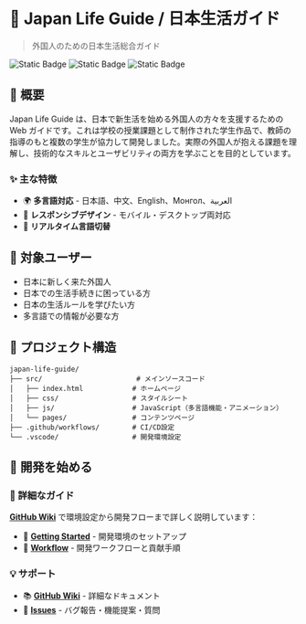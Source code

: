# 🌸 Japan Life Guide / 日本生活ガイド

> 外国人のための日本生活総合ガイド

![Static Badge](https://img.shields.io/badge/HTML5-E34F26?style=for-the-badge&logo=html5&logoColor=white)
![Static Badge](https://img.shields.io/badge/CSS3-1572B6?style=for-the-badge&logo=css3&logoColor=white)
![Static Badge](https://img.shields.io/badge/JavaScript-F7DF1E?style=for-the-badge&logo=javascript&logoColor=black)

## 📖 概要

Japan Life Guide は、日本で新生活を始める外国人の方々を支援するための Web ガイドです。これは学校の授業課題として制作された学生作品で、教師の指導のもと複数の学生が協力して開発しました。実際の外国人が抱える課題を理解し、技術的なスキルとユーザビリティの両方を学ぶことを目的としています。

### ✨ 主な特徴

- 🌍 **多言語対応** - 日本語、中文、English、Монгол、العربية
- 📱 **レスポンシブデザイン** - モバイル・デスクトップ両対応
- 🔄 **リアルタイム言語切替**

## 🎯 対象ユーザー

- 日本に新しく来た外国人
- 日本での生活手続きに困っている方
- 日本の生活ルールを学びたい方
- 多言語での情報が必要な方

## 📁 プロジェクト構造

```text
japan-life-guide/
├── src/                       # メインソースコード
│   ├── index.html            # ホームページ
│   ├── css/                  # スタイルシート
│   ├── js/                   # JavaScript（多言語機能・アニメーション）
│   └── pages/                # コンテンツページ
├── .github/workflows/        # CI/CD設定
└── .vscode/                  # 開発環境設定
```

## 🚀 開発を始める

### 📖 詳細なガイド

**[GitHub Wiki](https://github.com/kanghouchao/japan-life-guide/wiki)** で環境設定から開発フローまで詳しく説明しています：

- 🚀 **[Getting Started](https://github.com/kanghouchao/japan-life-guide/wiki/Development-Environment-Setup)** - 開発環境のセットアップ
- 🔄 **[Workflow](https://github.com/kanghouchao/japan-life-guide/wiki/Development-Workflow-Guide)** - 開発ワークフローと貢献手順

### 💡 サポート

- 📚 **[GitHub Wiki](https://github.com/kanghouchao/japan-life-guide/wiki)** - 詳細なドキュメント
- 🐛 **[Issues](https://github.com/kanghouchao/japan-life-guide/issues)** - バグ報告・機能提案・質問
